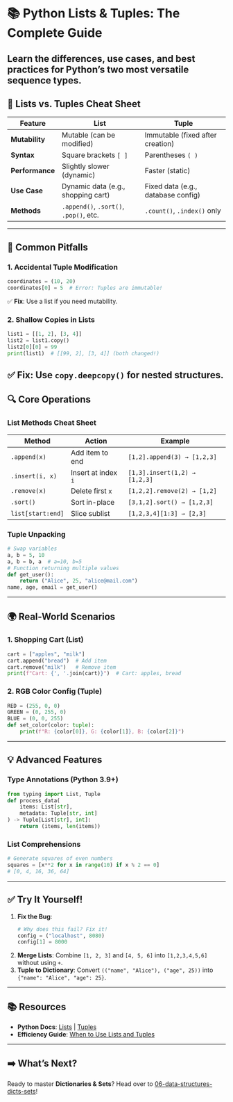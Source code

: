 # 📚 Python Lists & Tuples: The Complete Guide
Learn the differences, use cases, and best practices for Python’s two most versatile sequence types.
---
## 🧩 Lists vs. Tuples Cheat Sheet
| Feature | List | Tuple |
|---------|------|-------|
| **Mutability** | Mutable (can be modified) | Immutable (fixed after creation) |
| **Syntax** | Square brackets `[ ]` | Parentheses `( )` |
| **Performance** | Slightly slower (dynamic) | Faster (static) |
| **Use Case** | Dynamic data (e.g., shopping cart) | Fixed data (e.g., database config) |
| **Methods** | `.append()`, `.sort()`, `.pop()`, etc. | `.count()`, `.index()` only |
---
## 🚨 Common Pitfalls
### 1. **Accidental Tuple Modification**
```python
coordinates = (10, 20)
coordinates[0] = 5  # Error: Tuples are immutable!
```
✅ **Fix**: Use a list if you need mutability.
### 2. **Shallow Copies in Lists**
```python
list1 = [[1, 2], [3, 4]]
list2 = list1.copy()
list2[0][0] = 99
print(list1)  # [[99, 2], [3, 4]] (both changed!)
```
✅ **Fix**: Use `copy.deepcopy()` for nested structures.
---
## 🔍 Core Operations
### **List Methods Cheat Sheet**
| Method | Action | Example |
|--------|--------|---------|
| `.append(x)` | Add item to end | `[1,2].append(3) → [1,2,3]` |
| `.insert(i, x)` | Insert at index `i` | `[1,3].insert(1,2) → [1,2,3]` |
| `.remove(x)` | Delete first `x` | `[1,2,2].remove(2) → [1,2]` |
| `.sort()` | Sort in-place | `[3,1,2].sort() → [1,2,3]` |
| `list[start:end]` | Slice sublist | `[1,2,3,4][1:3] → [2,3]` |
### **Tuple Unpacking**
```python
# Swap variables
a, b = 5, 10
a, b = b, a  # a=10, b=5
# Function returning multiple values
def get_user():
    return ("Alice", 25, "alice@mail.com")
name, age, email = get_user()
```
---
## 🌍 Real-World Scenarios
### 1. **Shopping Cart (List)**
```python
cart = ["apples", "milk"]
cart.append("bread")  # Add item
cart.remove("milk")   # Remove item
print(f"Cart: {', '.join(cart)}")  # Cart: apples, bread
```
### 2. **RGB Color Config (Tuple)**
```python
RED = (255, 0, 0)
GREEN = (0, 255, 0)
BLUE = (0, 0, 255)
def set_color(color: tuple):
    print(f"R: {color[0]}, G: {color[1]}, B: {color[2]}")
```
---
## 💡 Advanced Features
### **Type Annotations (Python 3.9+)**
```python
from typing import List, Tuple
def process_data(
    items: List[str],
    metadata: Tuple[str, int]
) -> Tuple[List[str], int]:
    return (items, len(items))
```
### **List Comprehensions**
```python
# Generate squares of even numbers
squares = [x**2 for x in range(10) if x % 2 == 0]
# [0, 4, 16, 36, 64]
```
---
## ✅ Try It Yourself!
1. **Fix the Bug**:
   ```python
   # Why does this fail? Fix it!
   config = ("localhost", 8080)
   config[1] = 8000
   ```
2. **Merge Lists**:
   Combine `[1, 2, 3]` and `[4, 5, 6]` into `[1,2,3,4,5,6]` without using `+`.
3. **Tuple to Dictionary**:
   Convert `(("name", "Alice"), ("age", 25))` into `{"name": "Alice", "age": 25}`.
---
## 📚 Resources
- **Python Docs**: [Lists](https://docs.python.org/3/tutorial/datastructures.html#more-on-lists) | [Tuples](https://docs.python.org/3/tutorial/datastructures.html#tuples-and-sequences)
- **Efficiency Guide**: [When to Use Lists and Tuples](https://stackoverflow.com/questions/1708510/list-vs-tuple-when-to-use-each)
---
## ➡️ What’s Next?
Ready to master **Dictionaries & Sets**? Head over to [06-data-structures-dicts-sets](/06-data-structures-dicts-sets)!
